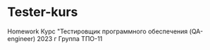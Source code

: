 # Tester-kurs
Homework
Курс "Тестировщик программного обеспечения (QA-engineer) 2023 г
Группа ТПО-11
